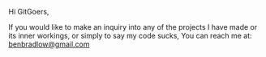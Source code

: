 Hi GitGoers,

If you would like to make an inquiry into any of the projects I have made or its inner workings,
or simply to say my code sucks,
You can reach me at:
benbradlow@gmail.com
